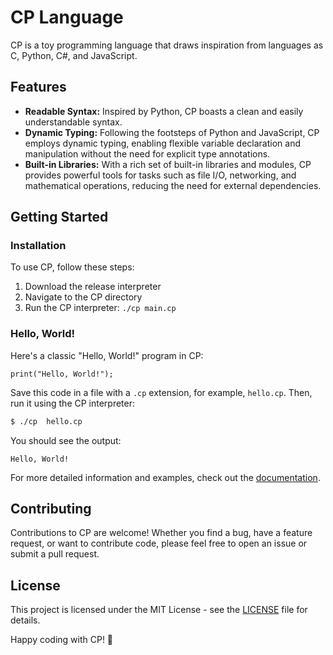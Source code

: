 # CP Language
CP is a toy programming language that draws inspiration from languages as C, Python, C#, and JavaScript.

## Features
- **Readable Syntax:** Inspired by Python, CP boasts a clean and easily understandable syntax.
- **Dynamic Typing:** Following the footsteps of Python and JavaScript, CP employs dynamic typing, enabling flexible variable declaration and manipulation without the need for explicit type annotations.
- **Built-in Libraries:** With a rich set of built-in libraries and modules, CP provides powerful tools for tasks such as file I/O, networking, and mathematical operations, reducing the need for external dependencies.

## Getting Started

### Installation
To use CP, follow these steps:
1. Download the release interpreter
2. Navigate to the CP directory
3. Run the CP interpreter: `./cp main.cp`

### Hello, World!
Here's a classic "Hello, World!" program in CP:

```cp
print("Hello, World!");
```

Save this code in a file with a `.cp` extension, for example, `hello.cp`. Then, run it using the CP interpreter:

```bash
$ ./cp  hello.cp
```

You should see the output:

```
Hello, World!
```

For more detailed information and examples, check out the [documentation](docs).

## Contributing

Contributions to CP are welcome! Whether you find a bug, have a feature request, or want to contribute code, please feel free to open an issue or submit a pull request.

## License

This project is licensed under the MIT License - see the [LICENSE](LICENSE) file for details.

Happy coding with CP! 🚀
